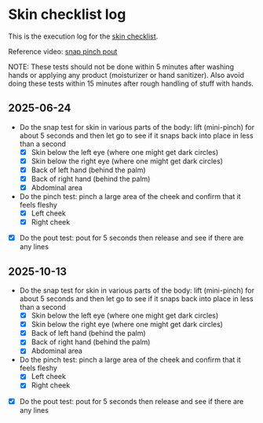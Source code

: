 # Skin checklist log

This is the execution log for the [skin
checklist](../checklists/skin-checklist.md).

Reference video: [snap pinch pout](https://www.youtube.com/watch?v=EU5WsUQ3lb0)

NOTE: These tests should not be done within 5 minutes after washing
hands or applying any product (moisturizer or hand sanitizer). Also
avoid doing these tests within 15 minutes after rough handling of
stuff with hands.

## 2025-06-24

- Do the snap test for skin in various parts of the body: lift (mini-pinch) for about 5 seconds and then let go to see if it snaps back into place in less than a second
  - [x] Skin below the left eye (where one might get dark circles)
  - [x] Skin below the right eye (where one might get dark circles)
  - [x] Back of left hand (behind the palm)
  - [x] Back of right hand (behind the palm)
  - [x] Abdominal area
- Do the pinch test: pinch a large area of the cheek and confirm that it feels fleshy
  - [x] Left cheek
  - [x] Right cheek
- [x] Do the pout test: pout for 5 seconds then release and see if there are any lines

## 2025-10-13

- Do the snap test for skin in various parts of the body: lift (mini-pinch) for about 5 seconds and then let go to see if it snaps back into place in less than a second
  - [x] Skin below the left eye (where one might get dark circles)
  - [x] Skin below the right eye (where one might get dark circles)
  - [x] Back of left hand (behind the palm)
  - [x] Back of right hand (behind the palm)
  - [x] Abdominal area
- Do the pinch test: pinch a large area of the cheek and confirm that it feels fleshy
  - [x] Left cheek
  - [x] Right cheek
- [x] Do the pout test: pout for 5 seconds then release and see if there are any lines
